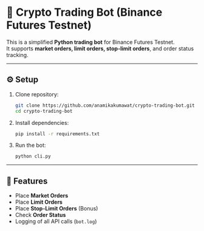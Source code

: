 # 🚀 Crypto Trading Bot (Binance Futures Testnet)

This is a simplified **Python trading bot** for Binance Futures Testnet.  
It supports **market orders, limit orders, stop-limit orders**, and order status tracking.

---

## ⚙️ Setup

1. Clone repository:
   ```bash
   git clone https://github.com/anamikakumawat/crypto-trading-bot.git
   cd crypto-trading-bot
   ```

2. Install dependencies:
   ```bash
   pip install -r requirements.txt
   ```

3. Run the bot:
   ```bash
   python cli.py
   ```

---

## 📌 Features
- Place **Market Orders**
- Place **Limit Orders**
- Place **Stop-Limit Orders** (Bonus)
- Check **Order Status**
- Logging of all API calls (`bot.log`)


